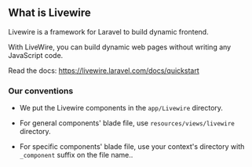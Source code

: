## What is Livewire

Livewire is a framework for Laravel to build dynamic frontend.

With LiveWire, you can build dynamic web pages without writing any JavaScript code.

Read the docs: https://livewire.laravel.com/docs/quickstart

### Our conventions

- We put the Livewire components in the `app/Livewire` directory.

- For general components' blade file, use `resources/views/livewire` directory.
- For specific components' blade file, use your context's directory with `_component` suffix on the file name..
